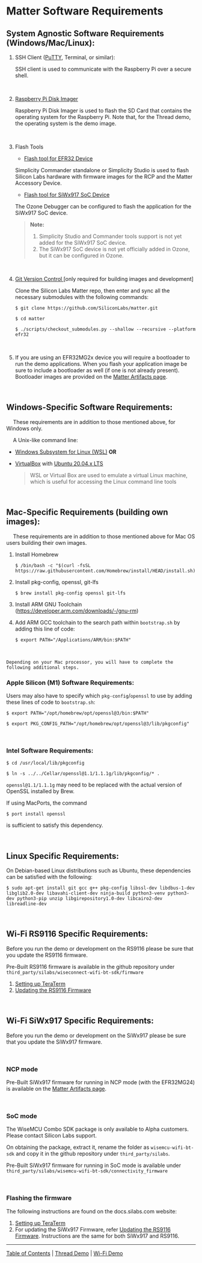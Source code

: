 # Matter Software Requirements

## **System Agnostic Software Requirements (Windows/Mac/Linux):**

1. SSH Client ([PuTTY](https://www.putty.org/), Terminal, or similar):
    
    SSH client is used to communicate with the Raspberry Pi over a secure
    shell.
<br>

2. [Raspberry Pi Disk Imager](https://www.raspberrypi.com/software/)
    
    Raspberry Pi Disk Imager is used to flash the SD Card that contains the
    operating system for the Raspberry Pi. Note that, for the Thread demo, the
    operating system is the demo image.
<br>

3. Flash Tools

    - [Flash tool for EFR32 Device](../general/FLASH_SILABS_DEVICE.md)

    Simplicity Commander standalone or Simplicity Studio is used to flash
    Silicon Labs hardware with firmware images for the RCP and the Matter
    Accessory Device.

    - [Flash tool for SiWx917 SoC Device](../general/FLASH_SILABS_SiWx917_SOC_DEVICE.md)

    The Ozone Debugger can be configured to flash the application for the SiWx917 SoC device.
	
    > **Note:** 
    >    1. Simplicity Studio and Commander tools support is not yet added for the SiWx917 SoC device.
    >    2. The SiWx917 SoC device is not yet officially added in Ozone, but it can be configured in Ozone.
<br>

4. [Git Version Control ](https://git-scm.com/downloads)[only required for
   building images and development]

    Clone the Silicon Labs Matter repo, then enter and sync all the necessary
    submodules with the following commands: <br>

    ```shell
    $ git clone https://github.com/SiliconLabs/matter.git
    ```

    ```shell
    $ cd matter
    ```

    ```shell
    $ ./scripts/checkout_submodules.py --shallow --recursive --platform efr32
    ```
<br>

5. If you are using an EFR32MG2x device you will require a bootloader to run the
   demo applications. When you flash your application image be sure to include a
   bootloader as well (if one is not already present). Bootloader images are
   provided on the [Matter Artifacts page](../general/ARTIFACTS.md).

<br>

## **Windows-Specific Software Requirements:**

&emsp; These requirements are in addition to those mentioned above, for Windows
only. <br>

&emsp; A Unix-like command line:

-   [Windows Subsystem for Linux (WSL)](https://docs.microsoft.com/en-us/windows/wsl/about)
    **OR**
-   [VirtualBox](https://www.virtualbox.org/) with
    [Ubuntu 20.04.x LTS](https://ubuntu.com/download/desktop)

    > WSL or Virtual Box are used to emulate a virtual Linux machine, which is
    > useful for accessing the Linux command line tools

<br>

## **Mac-Specific Requirements (building own images):**

&emsp; These requirements are in addition to those mentioned above for Mac OS
users building their own images. <br>

1. Install Homebrew

    ```shell
    $ /bin/bash -c "$(curl -fsSL https://raw.githubusercontent.com/Homebrew/install/HEAD/install.sh)"
    ```

2. Install pkg-config, openssl, git-lfs

    ```shell
    $ brew install pkg-config openssl git-lfs
    ```

3. Install ARM GNU Toolchain (https://developer.arm.com/downloads/-/gnu-rm)
4. Add ARM GCC toolchain to the search path within `bootstrap.sh` by adding this
   line of code:

    ```shell
    $ export PATH="/Applications/ARM/bin:$PATH"
    ```

<br>
    
    Depending on your Mac processor, you will have to complete the following additional steps.

### **Apple Silicon (M1) Software Requirements:**

Users may also have to specify which `pkg-config`/`openssl` to use by adding
these lines of code to `bootstrap.sh`:

```shell
$ export PATH="/opt/homebrew/opt/openssl@3/bin:$PATH"
```

```shell
$ export PKG_CONFIG_PATH="/opt/homebrew/opt/openssl@3/lib/pkgconfig"
```

<br>

### **Intel Software Requirements:**

```shell
$ cd /usr/local/lib/pkgconfig
```

```shell
$ ln -s ../../Cellar/openssl@1.1/1.1.1g/lib/pkgconfig/* .
```

`openssl@1.1/1.1.1g` may need to be replaced with the actual version of OpenSSL
installed by Brew.

If using MacPorts, the command 

```shell
$ port install openssl
```

is sufficient to satisfy this
dependency.

<br>

## **Linux Specific Requirements:**

On Debian-based Linux distributions such as Ubuntu, these dependencies can be
satisfied with the following:

```shell
$ sudo apt-get install git gcc g++ pkg-config libssl-dev libdbus-1-dev libglib2.0-dev libavahi-client-dev ninja-build python3-venv python3-dev python3-pip unzip libgirepository1.0-dev libcairo2-dev libreadline-dev
```

<br>

## **Wi-Fi RS9116 Specific Requirements:**

Before you run the demo or development on the RS9116 please be sure that you
update the RS9116 firmware.

Pre-Built RS9116 firmware is available in the github repository under `third_party/silabs/wiseconnect-wifi-bt-sdk/firmware`

1. [Setting up TeraTerm](https://docs.silabs.com/rs9116/wiseconnect/2.0/tera-term-setup)
2. [Updating the RS9116 Firmware](https://docs.silabs.com/rs9116/wiseconnect/2.0/update-evk-firmware)

<br>

## **Wi-Fi SiWx917 Specific Requirements:**

Before you run the demo or development on the SiWx917 please be sure that you
update the SiWx917 firmware.

<br>

### **NCP mode**

Pre-Built SiWx917 firmware for running in NCP mode (with the EFR32MG24) is available on the
[Matter Artifacts page](../general/ARTIFACTS.md).

<br>

### **SoC mode**

The WiseMCU Combo SDK package is only available to Alpha customers. Please contact Silicon Labs support.

On obtaining the package, extract it, rename the folder as `wisemcu-wifi-bt-sdk` and copy it in the github repository under `third_party/silabs`.

Pre-Built SiWx917 firmware for running in SoC mode is available under `third_party/silabs/wisemcu-wifi-bt-sdk/connectivity_firmware`

<br>

### **Flashing the firmware**

The following instructions are found on the docs.silabs.com website:
 
1. [Setting up TeraTerm](https://docs.silabs.com/SiWx917/wiseconnect/2.0/tera-term-setup)
2. For updating the SiWx917 Firmware, refer [Updating the RS9116 Firmware](https://docs.silabs.com/rs9116/wiseconnect/2.0/update-evk-firmware). Instructions are the same for both SiWx917 and RS9116.



---

[Table of Contents](../README.md) | [Thread Demo](../thread/DEMO_OVERVIEW.md) |
[Wi-Fi Demo](../wifi/DEMO_OVERVIEW.md)
